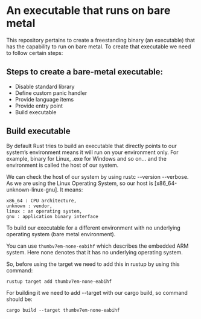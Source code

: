 # An executable that runs on bare metal
This repository pertains to create a freestanding binary (an executable) that has the capability to run on bare metal. To create that executable we need to follow certain steps:

## Steps to create a bare-metal executable:
* Disable standard library
* Define custom panic handler
* Provide language items
* Provide entry point
* Build executable

## Build executable

By default Rust tries to build an executable that directly points to our system’s environment means it will run on your environment only. For example, binary for Linux, .exe for Windows and so on… and the environment is called the host of our system.

We can check the host of our system by using rustc --version --verbose.
As we are using the Linux Operating System, so our host is [x86_64-unknown-linux-gnu]. It means:
```
x86_64 : CPU architecture,
unknown : vendor,
linux : an operating system,
gnu : application binary interface
```

To build our executable for a different environment with no underlying operating system (bare metal environment).

You can use `thumbv7em-none-eabihf` which describes the embedded ARM system. Here none denotes that it has no underlying operating system.

So, before using the target we need to add this in rustup by using this command:
```
rustup target add thumbv7em-none-eabihf
```

For building it we need to add --target with our cargo build, so command should be:
```
cargo build --target thumbv7em-none-eabihf
```
